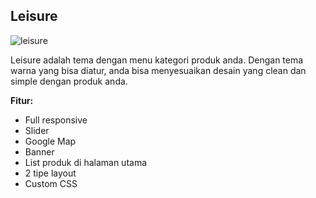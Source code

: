 Leisure
------------

![leisure](https://s3-ap-southeast-1.amazonaws.com/cdn2.jarvis-store.com/img/themes/leisure/leisure-preview.jpg)

Leisure adalah tema dengan menu kategori produk anda. Dengan tema warna yang bisa diatur, anda bisa menyesuaikan desain yang clean dan simple dengan produk anda.

**Fitur:**
 - Full responsive 
 - Slider 
 - Google Map 
 - Banner
 - List produk di halaman utama
 - 2 tipe layout
 - Custom CSS
